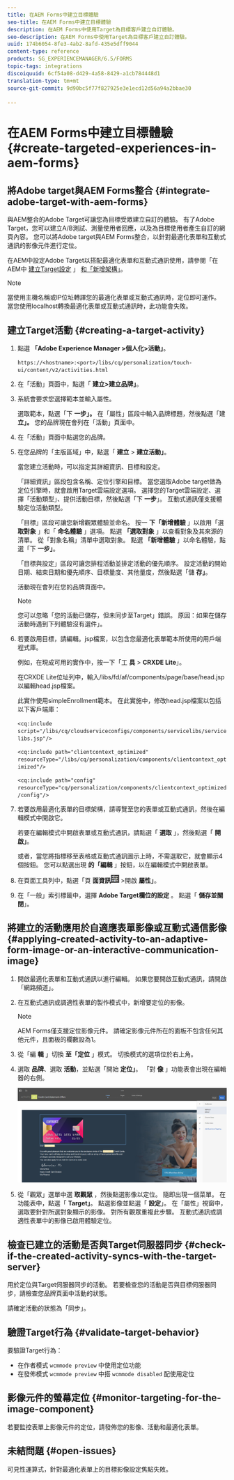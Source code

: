 ```yaml
---
title: 在AEM Forms中建立目標體驗
seo-title: 在AEM Forms中建立目標體驗
description: 在AEM Forms中使用Target為目標客戶建立自訂體驗。
seo-description: 在AEM Forms中使用Target為目標客戶建立自訂體驗。
uuid: 174b6054-8fe3-4ab2-8afd-435e5dff9044
content-type: reference
products: SG_EXPERIENCEMANAGER/6.5/FORMS
topic-tags: integrations
discoiquuid: 6cf54a08-d429-4a58-8429-a1cb784448d1
translation-type: tm+mt
source-git-commit: 9d90bc5f77f827925e3e1ecd12d56a94a2bbae30

---
```



# 在AEM Forms中建立目標體驗 {#create-targeted-experiences-in-aem-forms}

## 將Adobe target與AEM Forms整合 {#integrate-adobe-target-with-aem-forms}

與AEM整合的Adobe Target可讓您為目標受眾建立自訂的體驗。 有了Adobe Target，您可以建立A/B測試、測量使用者回應，以及為目標使用者產生自訂的網頁內容。 您可以將Adobe target與AEM Forms整合，以針對最適化表單和互動式通訊的影像元件進行定位。

在AEM中設定Adobe Target以搭配最適化表單和互動式通訊使用，請參閱「在AEM中 [建立Target設定](/help/sites-administering/target.md) 」 [和「新增架構」](/help/sites-administering/target.md)。

>[!NOTE]
>
>當使用主機名稱或IP位址轉譯您的最適化表單或互動式通訊時，定位即可運作。 當您使用localhost轉換最適化表單或互動式通訊時，此功能會失敗。

## 建立Target活動 {#creating-a-target-activity}

1. 點選 **「Adobe Experience Manager >個人化>活動」**。

   `https://<hostname>:<port>/libs/cq/personalization/touch-ui/content/v2/activities.html`

1. 在「活動」頁面中，點選「 **建立>建立品牌」**。
1. 系統會要求您選擇範本並輸入屬性。

   選取範本，點選「下 **一步」。** 在「屬性」區段中輸入品牌標題，然後點選「建 **立」。**
您的品牌現在會列在「活動」頁面中。

1. 在「活動」頁面中點選您的品牌。
1. 在您品牌的「主版區域」中，點選「 **建立** > **建立活動」**。

   當您建立活動時，可以指定其詳細資訊、目標和設定。

   「詳細資訊」區段包含名稱、定位引擎和目標。 當您選取Adobe target做為定位引擎時，就會啟用Target雲端設定選項。 選擇您的Target雲端設定、選擇「活動類型」、提供活動目標，然後點選「下 **一步**」。 互動式通訊僅支援體驗定位活動類型。

   「目標」區段可讓您新增觀眾體驗並命名。 按一 **下「新增體驗** 」以啟用「選 **取對象** 」和「 **命名體驗** 」選項。 點選 **「選取對象** 」以查看對象及其來源的清單。 從「對象名稱」清單中選取對象。 點選 **「新增體驗** 」以命名體驗，點選「下 **一步」**。

   「目標與設定」區段可讓您排程活動並排定活動的優先順序。 設定活動的開始日期、結束日期和優先順序、目標量度、其他量度，然後點選「儲 **存」**。

   活動現在會列在您的品牌頁面中。

   >[!NOTE]
   >
   >您可以忽略「您的活動已儲存，但未同步至Target」錯誤。 原因：如果在儲存活動時遇到下列體驗沒有選件」。

1. 若要啟用目標，請編輯。jsp檔案，以包含您最適化表單範本所使用的用戶端程式庫。

   例如，在現成可用的實作中，按一下「工 **具** > **CRXDE Lite**」。

   在CRXDE Lite位址列中，輸入/libs/fd/af/components/page/base/head.jsp以編輯head.jsp檔案。

   此實作使用simpleEnrollment範本。 在此實施中，修改head.jsp檔案以包括以下客戶端庫：

   `<cq:include script="/libs/cq/cloudserviceconfigs/components/servicelibs/servicelibs.jsp"/>`

   `<cq:include path="clientcontext_optimized" resourceType="/libs/cq/personalization/components/clientcontext_optimized"/>`

   `<cq:include path="config" resourceType="cq/personalization/components/clientcontext_optimized/config"/>`

1. 若要啟用最適化表單的目標架構，請導覽至您的表單或互動式通訊，然後在編輯模式中開啟它。

   若要在編輯模式中開啟表單或互動式通訊，請點選「 **選取** 」，然後點選「 **開啟」**。

   或者，當您將指標移至表格或互動式通訊圖示上時，不需選取它，就會顯示4個按鈕。 您可以點選出現 **的「編輯** 」按鈕，以在編輯模式中開啟表單。

1. 在頁面工具列中，點選「頁 **面資訊**![theme-options](assets/theme-options.png) >開啟 **屬性」**。
1. 在「一般」索引標籤中，選擇 **Adobe Target欄位的設定** 。 點選「 **儲存並關閉**」。

## 將建立的活動應用於自適應表單影像或互動式通信影像 {#applying-created-activity-to-an-adaptive-form-image-or-an-interactive-communication-image}

1. 開啟最適化表單和互動式通訊以進行編輯。 如果您要開啟互動式通訊，請開啟「網路頻道」。

1. 在互動式通訊或調適性表單的製作模式中，新增要定位的影像。

   >[!NOTE]
   >
   >AEM Forms僅支援定位影像元件。 請確定影像元件所在的面板不包含任何其他元件，且面板的欄數設為1。

1. 從「編 **輯** 」切換 **至「定位** 」模式。 切換模式的選項位於右上角。
1. 選取 **品牌**、選取 **活動**，並點選「開始 **定位」**。 「對 **像** 」功能表會出現在編輯器的右側。

   ![定位功能表](assets/targeting-menu.png)

1. 從「觀眾」選單中選 **取觀眾** ，然後點選影像以定位。 隨即出現一個菜單。 在功能表中，點選「 **Target」**。 點選影像並點選「 **設定**」。 在「屬性」視窗中，選取要針對所選對象顯示的影像。 對所有觀眾重複此步驟。 互動式通訊或調適性表單中的影像已啟用體驗定位。

## 檢查已建立的活動是否與Target伺服器同步 {#check-if-the-created-activity-syncs-with-the-target-server}

用於定位與Target伺服器同步的活動。 若要檢查您的活動是否與目標伺服器同步，請檢查您品牌頁面中活動的狀態。

請確定活動的狀態為「同步」。

## 驗證Target行為 {#validate-target-behavior}

要驗證Target行為：

* 在作者模式 `wcmmode preview` 中使用定位功能
* 在發佈模式 `wcmmode preview` 中搭 `wcmmode disabled` 配使用定位

## 影像元件的螢幕定位 {#monitor-targeting-for-the-image-component}

若要監控表單上影像元件的定位，請發佈您的影像、活動和最適化表單。

## 未結問題 {#open-issues}

可見性運算式，針對最適化表單上的目標影像設定焦點失敗。
